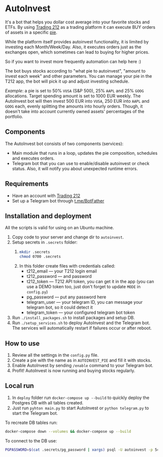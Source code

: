 # AutoInvest

It's a bot that helps you dollar cost average into your favorite stocks and
ETFs. By using [Trading 212](https://www.trading212.com/invite/16aT36LLY8) as
a trading platform it can execute BUY orders of assets in a specific
[pie](https://helpcentre.trading212.com/hc/en-us/articles/360009313957-Pies-AutoInvest-Introduction).

While the platform itself provides autoinvest functionality, it is limited by
investing each Month/Week/Day. Also, it executes orders just as the exchanges
open, which sometimes can lead to buying for higher prices.

So if you want to invest more frequently automation can help here :)

The bot buys stocks according to "what pie to autoinvest", "amount to invest
each week" and other parameters. You can manage your pie in the T212 app, the
bot will pick it up and adjust investing schedule.

_Example_: a pie is set to 50% `VUSA` (S&P 500), 25% `AAPL` and 25% `GOOG`
allocations. Target spending amount is set to 1000 EUR weekly. The AutoInvest
bot will then invest 500 EUR into `VUSA`, 250 EUR into `AAPL` and `GOOG` each,
evenly splitting the amounts into hourly orders. Though, it doesn't take into
account currently owned assets' percentages of the portfolio.

## Components

The AutoInvest bot consists of two components (services):
- Main module that runs in a loop, updates the pie composition, schedules and
  executes orders.
- Telegram bot that you can use to enable/disable autoinvest or check status.
  Also, it will notify you about unexpected runtime errors.

## Requirements

- Have an account with
  [Trading 212](https://www.trading212.com/invite/16aT36LLY8)
- Set up a Telegram bot through [t.me/BotFather](https://t.me/BotFather)

## Installation and deployment

All the scripts is valid for using on an Ubuntu machine.

1. Copy code to your server and change dir to `autoinvest`.
2. Setup secrets in `.secrets` folder:
   1. ```bash
      mkdir .secrets
      chmod 0700 .secrets
      ```
   2. In this folder create files with credentials called:
      - t212_email — your T212 login email
      - t212_password — and password
      - t212_token — T212 API token, you can get it in the app (you can use
        a DEMO token too, just don't forget to update `MODE` in `config.py`)
      - pg_password — put any password here
      - telegram_user — your telegram ID, you can message your telegram bot,
        so it could detect it
      - telegram_token — your configured telegram bot token
3. Run `./install_packages.sh` to install packages and setup DB.
4. Run `./setup_services.sh` to deploy AutoInvest and the Telegram bot. The
   services will automatically restart if failures occur or after reboot.

## How to use

1. Review all the settings in the `config.py` file.
2. Create a pie with the name as in `AUTOINVEST_PIE` and fill it with stocks.
3. Enable AutoInvest by sending `/enable` command to your Telegram bot.
4. Profit! AutoInvest is now running and buying stocks regularly.

## Local run

1. In `deploy` folder run `docker-compose up --build` to quickly deploy the
   Postgres DB with all tables created.
2. Just run `pyhton main.py` to start AutoInvest or `python telegram.py` to
   start the Telegram bot.

To recreate DB tables run:
```bash
docker-compose down --volumes && docker-compose up --build
```

To connect to the DB use: 
```bash
PGPASSWORD=$(cat .secrets/pg_password | xargs) psql -U autoinvest -p 5432 -h 127.0.0.1 -d autoinvest
```